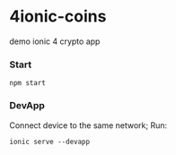 # 4ionic-coins
demo ionic 4 crypto app

### Start

```
npm start
```

### DevApp
Connect device to the same network;
Run:
```
ionic serve --devapp
```
